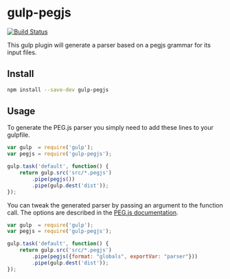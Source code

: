 # gulp-pegjs

[![Build Status](https://travis-ci.org/jonathanbp/gulp-pegjs.svg?branch=master)](https://travis-ci.org/jonathanbp/gulp-pegjs)

This gulp plugin will generate a parser based on a pegjs grammar for its input files.

## Install

```bash
npm install --save-dev gulp-pegjs
```

## Usage

To generate the PEG.js parser you simply need to add these lines to your gulpfile.
```javascript
var gulp  = require('gulp');
var pegjs = require('gulp-pegjs');

gulp.task('default', function() {
    return gulp.src('src/*.pegjs')
        .pipe(pegjs())
        .pipe(gulp.dest('dist'));
});
```

You can tweak the generated parser by passing an argument to the function call.
The options are described in the [PEG.js documentation](https://pegjs.org/documentation#generating-a-parser-javascript-api).
```javascript
var gulp  = require('gulp');
var pegjs = require('gulp-pegjs');

gulp.task('default', function() {
    return gulp.src('src/*.pegjs')
        .pipe(pegjs({format: "globals", exportVar: "parser"}))
        .pipe(gulp.dest('dist'));
});
```
